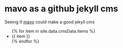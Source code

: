 # mavo as a github jekyll cms
Seeing if [mavo](https://mavo.io/) could make a good jekyll cms
<ul>
  {% for item in site.data.cmsData.items %}
  <li property="item" mv-multiple>{{ item }}</li>
  {% endfor %}
</ul>
